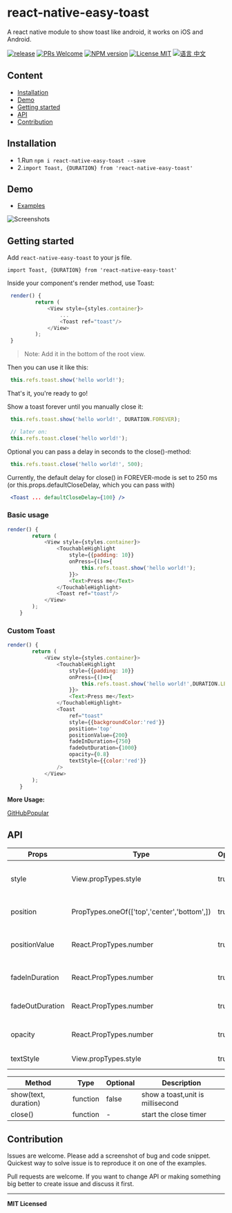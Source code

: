 # react-native-easy-toast
A react native module to show toast like android, it works on iOS and Android.

[ ![release](https://img.shields.io/github/release/crazycodeboy/react-native-easy-toast.svg?maxAge=2592000?style=flat-square)](https://github.com/crazycodeboy/react-native-easy-toast/releases)
[ ![PRs Welcome](https://img.shields.io/badge/PRs-Welcome-brightgreen.svg)](https://github.com/crazycodeboy/react-native-easy-toast/pulls)
[ ![NPM version](http://img.shields.io/npm/v/react-native-easy-toast.svg?style=flat)](https://www.npmjs.com/package/react-native-easy-toast)
[![License MIT](http://img.shields.io/badge/license-MIT-orange.svg?style=flat)](https://raw.githubusercontent.com/crazycodeboy/react-native-easy-toast/master/LICENSE)
[ ![语言 中文](https://img.shields.io/badge/语言-中文-yellow.svg)](https://github.com/crazycodeboy/react-native-easy-toast/blob/master/README.zh.md)




## Content

- [Installation](#installation)
- [Demo](#demo)
- [Getting started](#getting-started)
- [API](#api)
- [Contribution](#contribution)

## Installation

* 1.Run `npm i react-native-easy-toast --save`
* 2.`import Toast, {DURATION} from 'react-native-easy-toast'`    

## Demo  
* [Examples](https://github.com/crazycodeboy/react-native-easy-toast/tree/master/examples)

![Screenshots](https://raw.githubusercontent.com/crazycodeboy/react-native-easy-toast/master/examples/Screenshots/react-native-easy-toast-screenshots.gif)

## Getting started  

Add `react-native-easy-toast` to your js file.   

`import Toast, {DURATION} from 'react-native-easy-toast'`  

Inside your component's render method, use Toast:   

```javascript
 render() {
         return (
             <View style={styles.container}>
                 ...
                 <Toast ref="toast"/>
             </View>
         );
 }
```

>Note:  Add it in the bottom of the root view.

Then you can use it like this:   

```javascript
 this.refs.toast.show('hello world!');
```

That's it, you're ready to go!  

Show a toast forever until you manually close it:
```javascript
 this.refs.toast.show('hello world!', DURATION.FOREVER);

 // later on:
 this.refs.toast.close('hello world!');
```

Optional you can pass a delay in seconds to the close()-method:
```javascript
 this.refs.toast.close('hello world!', 500);
```

Currently, the default delay for close() in FOREVER-mode is set to 250 ms (or this.props.defaultCloseDelay, which you can pass with)

```jsx
 <Toast ... defaultCloseDelay={100} />
```



### Basic usage  

```javascript
render() {
        return (
            <View style={styles.container}>
                <TouchableHighlight
                    style={{padding: 10}}
                    onPress={()=>{
                        this.refs.toast.show('hello world!');
                    }}>
                    <Text>Press me</Text>
                </TouchableHighlight>
                <Toast ref="toast"/>
            </View>
        );
    }
```

### Custom Toast   

```javascript
render() {
        return (
            <View style={styles.container}>
                <TouchableHighlight
                    style={{padding: 10}}
                    onPress={()=>{
                        this.refs.toast.show('hello world!',DURATION.LENGTH_LONG);
                    }}>
                    <Text>Press me</Text>
                </TouchableHighlight>
                <Toast
                    ref="toast"
                    style={{backgroundColor:'red'}}
                    position='top'
                    positionValue={200}
                    fadeInDuration={750}
                    fadeOutDuration={1000}
                    opacity={0.8}
                    textStyle={{color:'red'}}
                />
            </View>
        );
    }
```

**More Usage:**    

[GitHubPopular](https://github.com/crazycodeboy/GitHubPopular/blob/develop/js/page/SearchPage.js)



## API


Props              | Type     | Optional | Default     | Description
----------------- | -------- | -------- | ----------- | -----------
style  | View.propTypes.style  | true | {backgroundColor: 'black',opacity: OPACITY,borderRadius: 5,padding: 10,}  |   Custom style toast
position |  PropTypes.oneOf(['top','center','bottom',]) |true | 'bottom'  | Custom toast position
positionValue  | React.PropTypes.number  | true | 120  |   Custom toast position value
fadeInDuration  | React.PropTypes.number  | true | 500  |   Custom toast show duration
fadeOutDuration  | React.PropTypes.number  | true | 500  |   Custom toast close duration
opacity  | React.PropTypes.number  | true | 1  |   Custom toast opacity
textStyle  | View.propTypes.style  | true | {color:'white'}  |   Custom style text



Method   |  Type     | Optional | Description
----------------- | -------- | -------- | -----------
show(text, duration)   | function | false | show a toast,unit is millisecond
close()  |   function  |  -   |   start the close timer    


## Contribution

Issues are welcome. Please add a screenshot of bug and code snippet. Quickest way to solve issue is to reproduce it on one of the examples.

Pull requests are welcome. If you want to change API or making something big better to create issue and discuss it first.

---

**MIT Licensed**

